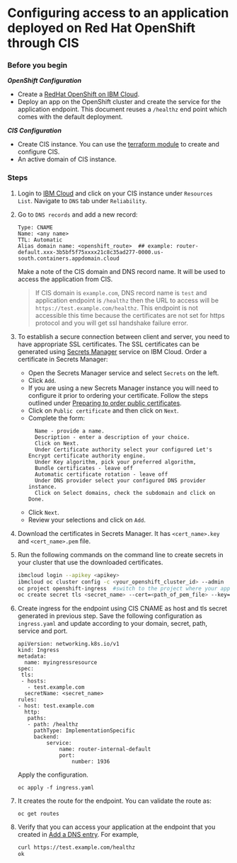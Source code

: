 # Configuring access to an application deployed on Red Hat OpenShift through CIS

### Before you begin

***OpenShift Configuration***

* Create a [RedHat OpenShift on IBM Cloud](https://cloud.ibm.com/docs/openshift?topic=openshift-getting-started&interface=ui).
* Deploy an app on the OpenShift cluster and create the service for the application endpoint. This document reuses a `/healthz` end point which comes with the default deployment.

***CIS Configuration***
* Create CIS instance. You can use the [terraform module](https://github.com/terraform-ibm-modules/terraform-ibm-cis) to create and configure CIS.
* An active domain of CIS instance.


### Steps

1. Login to [IBM Cloud](https://cloud.ibm.com) and click on your CIS instance under `Resources List`. Navigate to `DNS` tab under `Reliability`.

2. Go to `DNS records` and add a new record:

   ```
   Type: CNAME
   Name: <any name>
   TTL: Automatic
   Alias domain name: <openshift_route>  ## example: router-default.xxx-3b5bf5f75xxxx21c8c35ad277-0000.us-south.containers.appdomain.cloud
   ```

   Make a note of the CIS domain and DNS record name. It will be used to access the application from CIS.

   >If CIS domain is `example.com`, DNS record name is `test` and application endpoint is `/healthz` then the URL to access will be `https://test.example.com/healthz`.  This endpoint is not accessible this time because the certificates are not set for https protocol and you will get ssl handshake failure error.

3. To establish a secure connection between client and server, you need to have appropriate SSL certificates. The SSL certificates can be generated using [Secrets Manager](https://cloud.ibm.com/catalog/services/secrets-manager) service on IBM Cloud. Order a certificate in Secrets Manager:

    * Open the Secrets Manager service and select `Secrets` on the left.
    * Click `Add`.
    * If you are using a new Secrets Manager instance you will need to configure it prior to ordering your certificate. Follow the steps outlined under [Preparing to order public certificates](https://cloud.ibm.com/docs/secrets-manager?topic=secrets-manager-prepare-order-certificates&interface=ui).
    * Click on `Public certificate` and then click on `Next`.
    * Complete the form:
      ```
        Name - provide a name.
        Description - enter a description of your choice.
        Click on Next.
        Under Certificate authority select your configured Let's Encrypt certificate authority engine.
        Under Key algorithm, pick your preferred algorithm,
        Bundle certificates - leave off
        Automatic certificate rotation - leave off
        Under DNS provider select your configured DNS provider instance.
        Click on Select domains, check the subdomain and click on Done.
      ```
    * Click `Next`.
    * Review your selections and click on `Add`.


4. Download the certificates in Secrets Manager. It has `<cert_name>.key` and `<cert_name>.pem` file.

5. Run the following commands on the command line to create secrets in your cluster that use the downloaded certificates.

   ```sh
   ibmcloud login --apikey <apikey>
   ibmcloud oc cluster config -c <your_openshift_cluster_id> --admin
   oc project openshift-ingress  #switch to the project where your application is deployed
   oc create secret tls <secret_name> --cert=<path_of_pem_file> --key=<path_of_key_file>
   ```

6. Create ingress for the endpoint using CIS CNAME as host and tls secret generated in previous step. Save the following configuration as `ingress.yaml` and update according to your domain, secret, path, service and port.

   ```
   apiVersion: networking.k8s.io/v1
   kind: Ingress
   metadata:
     name: myingressresource
   spec:
    tls:
    - hosts:
      - test.example.com
     secretName: <secret_name>
   rules:
   - host: test.example.com
     http:
      paths:
      - path: /healthz
        pathType: ImplementationSpecific
        backend:
            service:
                name: router-internal-default
                port:
                    number: 1936
   ```

   Apply the configuration.

   ```
   oc apply -f ingress.yaml
   ```

7. It creates the route for the endpoint. You can validate the route as:

   ```
   oc get routes
   ```

8. Verify that you can access your application at the endpoint that you created in [Add a DNS entry](#add-a-dns-entry). For example, 

    ```sh
    curl https://test.example.com/healthz
    ok
    ```
